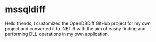 # mssqldiff
Hello friends, I customized the OpenDBDiff GitHub project for my own project and converted it to .NET 6 with the aim of easily finding and performing DLL operations in my own application.
